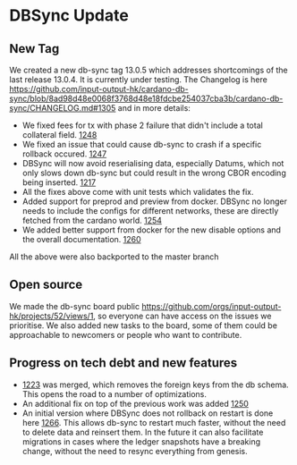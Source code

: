 # DBSync Update

## New Tag
We created a new db-sync tag 13.0.5 which addresses shortcomings of the last release 13.0.4. It is currently under testing.
The Changelog is here https://github.com/input-output-hk/cardano-db-sync/blob/8ad98d48e0068f3768d48e18fdcbe254037cba3b/cardano-db-sync/CHANGELOG.md#1305 and in more details:
* We fixed fees for tx with phase 2 failure that didn't include a total collateral field. [1248](https://github.com/input-output-hk/cardano-db-sync/pull/1248)
* We fixed an issue that could cause db-sync to crash if a specific rollback occured. [1247](https://github.com/input-output-hk/cardano-db-sync/pull/1247)
* DBSync will now avoid reserialising data, especially Datums, which not only slows down db-sync but could result in the wrong CBOR encoding being inserted. [1217](https://github.com/input-output-hk/cardano-db-sync/pull/1217)
* All the fixes above come with unit tests which validates the fix.
* Added support for preprod and preview from docker. DBSync no longer needs to include the configs for different networks, these are directly fetched from the cardano world. [1254](https://github.com/input-output-hk/cardano-db-sync/pull/1254)
* We added better support from docker for the new disable options and the overall documentation. [1260](https://github.com/input-output-hk/cardano-db-sync/pull/1260)

All the above were also backported to the master branch

## Open source

We made the db-sync board public https://github.com/orgs/input-output-hk/projects/52/views/1, so everyone can have access on the issues we prioritise.
We also added new tasks to the board, some of them could be approachable to newcomers or people who want to contribute.

## Progress on tech debt and new features
* [1223](https://github.com/input-output-hk/cardano-db-sync/pull/1223) was merged, which removes the foreign keys from the db schema. This opens the road 
to a number of optimizations.
* An additional fix on top of the previous work was added [1250](https://github.com/input-output-hk/cardano-db-sync/pull/1250)
* An initial version where DBSync does not rollback on restart is done here [1266](https://github.com/input-output-hk/cardano-db-sync/pull/1266).
This allows db-sync to restart much faster, without the need to delete data and reinsert them. In the future it can also facilitate migrations in 
cases where the ledger snapshots have a breaking change, without the need to resync everything from genesis.

